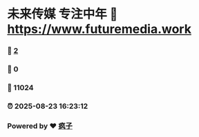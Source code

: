 # 未来传媒 专注中年 :link: https://www.futuremedia.work 
### :page_facing_up: [2](https://www.futuremedia.work/tag.html) 
### :speech_balloon: 0 
### :hibiscus: 11024 
### :alarm_clock: 2025-08-23 16:23:12 
### Powered by :heart: [疯子](https://github.com/granthuang999/Gmeek)
